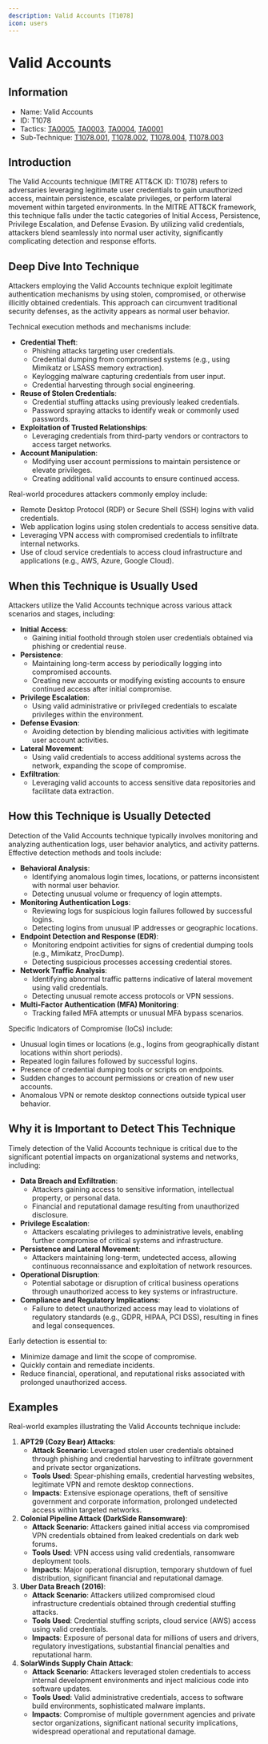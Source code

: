 ```yaml
---
description: Valid Accounts [T1078]
icon: users
---
```


# Valid Accounts

## Information

* Name: Valid Accounts
* ID: T1078
* Tactics: [TA0005](../), [TA0003](../../ta0003/), [TA0004](../../ta0004/), [TA0001](../../ta0001/)
* Sub-Technique: [T1078.001](t1078.001.md), [T1078.002](t1078.002.md), [T1078.004](t1078.004.md), [T1078.003](t1078.003.md)

## Introduction

The Valid Accounts technique (MITRE ATT\&CK ID: T1078) refers to adversaries leveraging legitimate user credentials to gain unauthorized access, maintain persistence, escalate privileges, or perform lateral movement within targeted environments. In the MITRE ATT\&CK framework, this technique falls under the tactic categories of Initial Access, Persistence, Privilege Escalation, and Defense Evasion. By utilizing valid credentials, attackers blend seamlessly into normal user activity, significantly complicating detection and response efforts.

## Deep Dive Into Technique

Attackers employing the Valid Accounts technique exploit legitimate authentication mechanisms by using stolen, compromised, or otherwise illicitly obtained credentials. This approach can circumvent traditional security defenses, as the activity appears as normal user behavior.

Technical execution methods and mechanisms include:

* **Credential Theft**:
  * Phishing attacks targeting user credentials.
  * Credential dumping from compromised systems (e.g., using Mimikatz or LSASS memory extraction).
  * Keylogging malware capturing credentials from user input.
  * Credential harvesting through social engineering.
* **Reuse of Stolen Credentials**:
  * Credential stuffing attacks using previously leaked credentials.
  * Password spraying attacks to identify weak or commonly used passwords.
* **Exploitation of Trusted Relationships**:
  * Leveraging credentials from third-party vendors or contractors to access target networks.
* **Account Manipulation**:
  * Modifying user account permissions to maintain persistence or elevate privileges.
  * Creating additional valid accounts to ensure continued access.

Real-world procedures attackers commonly employ include:

* Remote Desktop Protocol (RDP) or Secure Shell (SSH) logins with valid credentials.
* Web application logins using stolen credentials to access sensitive data.
* Leveraging VPN access with compromised credentials to infiltrate internal networks.
* Use of cloud service credentials to access cloud infrastructure and applications (e.g., AWS, Azure, Google Cloud).

## When this Technique is Usually Used

Attackers utilize the Valid Accounts technique across various attack scenarios and stages, including:

* **Initial Access**:
  * Gaining initial foothold through stolen user credentials obtained via phishing or credential reuse.
* **Persistence**:
  * Maintaining long-term access by periodically logging into compromised accounts.
  * Creating new accounts or modifying existing accounts to ensure continued access after initial compromise.
* **Privilege Escalation**:
  * Using valid administrative or privileged credentials to escalate privileges within the environment.
* **Defense Evasion**:
  * Avoiding detection by blending malicious activities with legitimate user account activities.
* **Lateral Movement**:
  * Using valid credentials to access additional systems across the network, expanding the scope of compromise.
* **Exfiltration**:
  * Leveraging valid accounts to access sensitive data repositories and facilitate data extraction.

## How this Technique is Usually Detected

Detection of the Valid Accounts technique typically involves monitoring and analyzing authentication logs, user behavior analytics, and activity patterns. Effective detection methods and tools include:

* **Behavioral Analysis**:
  * Identifying anomalous login times, locations, or patterns inconsistent with normal user behavior.
  * Detecting unusual volume or frequency of login attempts.
* **Monitoring Authentication Logs**:
  * Reviewing logs for suspicious login failures followed by successful logins.
  * Detecting logins from unusual IP addresses or geographic locations.
* **Endpoint Detection and Response (EDR)**:
  * Monitoring endpoint activities for signs of credential dumping tools (e.g., Mimikatz, ProcDump).
  * Detecting suspicious processes accessing credential stores.
* **Network Traffic Analysis**:
  * Identifying abnormal traffic patterns indicative of lateral movement using valid credentials.
  * Detecting unusual remote access protocols or VPN sessions.
* **Multi-Factor Authentication (MFA) Monitoring**:
  * Tracking failed MFA attempts or unusual MFA bypass scenarios.

Specific Indicators of Compromise (IoCs) include:

* Unusual login times or locations (e.g., logins from geographically distant locations within short periods).
* Repeated login failures followed by successful logins.
* Presence of credential dumping tools or scripts on endpoints.
* Sudden changes to account permissions or creation of new user accounts.
* Anomalous VPN or remote desktop connections outside typical user behavior.

## Why it is Important to Detect This Technique

Timely detection of the Valid Accounts technique is critical due to the significant potential impacts on organizational systems and networks, including:

* **Data Breach and Exfiltration**:
  * Attackers gaining access to sensitive information, intellectual property, or personal data.
  * Financial and reputational damage resulting from unauthorized disclosure.
* **Privilege Escalation**:
  * Attackers escalating privileges to administrative levels, enabling further compromise of critical systems and infrastructure.
* **Persistence and Lateral Movement**:
  * Attackers maintaining long-term, undetected access, allowing continuous reconnaissance and exploitation of network resources.
* **Operational Disruption**:
  * Potential sabotage or disruption of critical business operations through unauthorized access to key systems or infrastructure.
* **Compliance and Regulatory Implications**:
  * Failure to detect unauthorized access may lead to violations of regulatory standards (e.g., GDPR, HIPAA, PCI DSS), resulting in fines and legal consequences.

Early detection is essential to:

* Minimize damage and limit the scope of compromise.
* Quickly contain and remediate incidents.
* Reduce financial, operational, and reputational risks associated with prolonged unauthorized access.

## Examples

Real-world examples illustrating the Valid Accounts technique include:

1. **APT29 (Cozy Bear) Attacks**:
   * **Attack Scenario**: Leveraged stolen user credentials obtained through phishing and credential harvesting to infiltrate government and private sector organizations.
   * **Tools Used**: Spear-phishing emails, credential harvesting websites, legitimate VPN and remote desktop connections.
   * **Impacts**: Extensive espionage operations, theft of sensitive government and corporate information, prolonged undetected access within targeted networks.
2. **Colonial Pipeline Attack (DarkSide Ransomware)**:
   * **Attack Scenario**: Attackers gained initial access via compromised VPN credentials obtained from leaked credentials on dark web forums.
   * **Tools Used**: VPN access using valid credentials, ransomware deployment tools.
   * **Impacts**: Major operational disruption, temporary shutdown of fuel distribution, significant financial and reputational damage.
3. **Uber Data Breach (2016)**:
   * **Attack Scenario**: Attackers utilized compromised cloud infrastructure credentials obtained through credential stuffing attacks.
   * **Tools Used**: Credential stuffing scripts, cloud service (AWS) access using valid credentials.
   * **Impacts**: Exposure of personal data for millions of users and drivers, regulatory investigations, substantial financial penalties and reputational harm.
4. **SolarWinds Supply Chain Attack**:
   * **Attack Scenario**: Attackers leveraged stolen credentials to access internal development environments and inject malicious code into software updates.
   * **Tools Used**: Valid administrative credentials, access to software build environments, sophisticated malware implants.
   * **Impacts**: Compromise of multiple government agencies and private sector organizations, significant national security implications, widespread operational and reputational damage.
